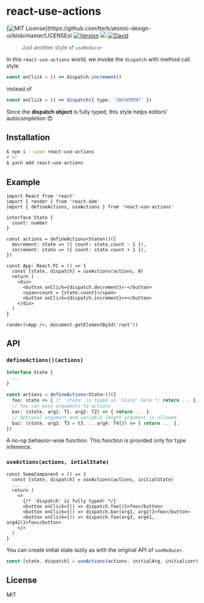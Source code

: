 # react-use-actions

[![MIT License](https://img.shields.io/apm/l/atomic-design-ui.svg?)](https://github.com/tterb/atomic-design-ui/blob/master/LICENSEs)
[![Version](https://badge.fury.io/gh/tterb%2FHyde.svg)](https://badge.fury.io/gh/tterb%2FHyde)
![](https://github.com/wasabi315/react-use-actions/workflows/CI/badge.svg)
[![David](https://david-dm.org/tterb/Hyde.svg)](https://david-dm.org/tterb/Hyde)

> Just another style of `useReducer`

In this `react-use-actions` world, we invoke the `dispatch` with method call style

```ts
const onClick = () => dispatch.increment()
```

instead of

```ts
const onClick = () => dispatch({ type: 'INCREMENT' })
```

Since the **dispatch object** is fully typed, this style helps editors' autocompletion :heart_eyes:

## Installation

```sh
$ npm i --save react-use-actions
# or
$ yarn add react-use-actions
```

## Example

```tsx
import React from 'react'
import { render } from 'react-dom'
import { defineActions, useActions } from 'react-use-actions'

interface State {
  count: number
}

const actions = defineActions<State>()({
  decrement: state => ({ count: state.count - 1 }),
  increment: state => ({ count: state.count + 1 }),
})

const App: React.FC = () => {
  const [state, dispatch] = useActions(actions, 0)
  return (
    <div>
      <button onClick={dispatch.decrement}>-</button>
      <span>count = {state.count}</span>
      <button onClick={dispatch.increment}>+</button>
    </div>
  )
}

render(<App />, document.getElementById('root'))
```

## API

### `defineActions()(actions)`

```ts
interface State {
  ...
}

const actions = defineActions<State>()({
  foo: state => { /* 'state' is typed as 'State' here */ return ... },
  // You can pass arguments to actions
  bar: (state, arg1: T1, arg2: T2) => { return ... },
  // Optional argument and variable length argument is allowed
  baz: (state, arg3: T3 = t3, ...arg4: T4[]) => { return ... },
})
```

A no-op behavior-wise function. This function is provided only for type inference.

### `useActions(actions, intialState)`

```tsx
const SomeComponent = () => {
  const [state, dispatch] = useActions(actions, initialState)
  ...
  return (
    <>
      {/* 'dispatch' is fully typed! */}
      <button onClick={() => dispatch.foo()}>foo</button>
      <button onClick={() => dispatch.bar(arg1, arg2)}>foo</button>
      <button onClick={() => dispatch.foo(arg3, arg41, arg42)}>foo</button>
    </>
  )
}
```

You can create initial state lazily as with the original API of `useReducer`.

```ts
const [state, dispatch] = useActions(actions, initialArg, initializer)
```

## License

MIT
